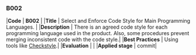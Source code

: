 ### B002

|**Code**           | **B002** |
|**Title**          | Select and Enforce Code Style for Main Programming Languages. |
|**Description**    | There is an agreed code style for each programming language used in the product. Also, some procedures prevent merging inconsistent code with the code style.|
|**Best Practices** | Using tools like [Checkstyle](https://checkstyle.sourceforge.io/).|
|**Evaluation**     | |
|**Applied stage**  | commit|
